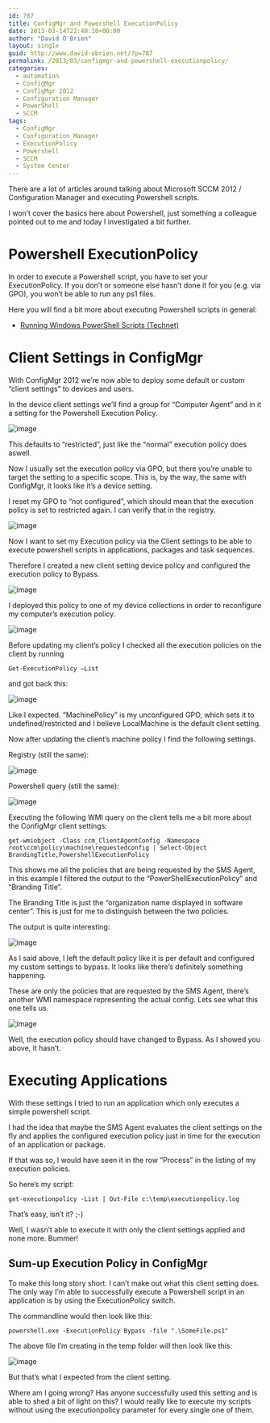 ```yaml
---
id: 787
title: ConfigMgr and Powershell ExecutionPolicy
date: 2013-03-14T22:40:10+00:00
author: "David O'Brien"
layout: single
guid: http://www.david-obrien.net/?p=787
permalink: /2013/03/configmgr-and-powershell-executionpolicy/
categories:
  - automation
  - ConfigMgr
  - ConfigMgr 2012
  - Configuration Manager
  - PowerShell
  - SCCM
tags:
  - ConfigMgr
  - Configuration Manager
  - ExecutionPolicy
  - Powershell
  - SCCM
  - System Center
---
```

There are a lot of articles around talking about Microsoft SCCM 2012 / Configuration Manager and executing Powershell scripts.

I won’t cover the basics here about Powershell, just something a colleague pointed out to me and today I investigated a bit further.

# Powershell ExecutionPolicy

In order to execute a Powershell script, you have to set your ExecutionPolicy. If you don’t or someone else hasn’t done it for you (e.g. via GPO), you won’t be able to run any ps1 files.

Here you will find a bit more about executing Powershell scripts in general:

* [Running Windows PowerShell Scripts (Technet)](http://technet.microsoft.com/en-us/library/ee176949.aspx)

# Client Settings in ConfigMgr

With ConfigMgr 2012 we’re now able to deploy some default or custom “client settings” to devices and users.

In the device client settings we’ll find a group for “Computer Agent” and in it a setting for the Powershell Execution Policy.

![image](/media/2013/03/image.png "image")

This defaults to “restricted”, just like the “normal” execution policy does aswell.

Now I usually set the execution policy via GPO, but there you’re unable to target the setting to a specific scope. This is, by the way, the same with ConfigMgr, it looks like it’s a device setting.

I reset my GPO to “not configured”, which should mean that the execution policy is set to restricted again. I can verify that in the registry.

![image](/media/2013/03/image1.png "image")

Now I want to set my Execution policy via the Client settings to be able to execute powershell scripts in applications, packages and task sequences.

Therefore I created a new client setting device policy and configured the execution policy to Bypass.

![image](/media/2013/03/image2.png "image")

I deployed this policy to one of my device collections in order to reconfigure my computer’s execution policy.

![image](/media/2013/03/image3.png "image")

Before updating my client’s policy I checked all the execution policies on the client by running

`Get-ExecutionPolicy –List`

and got back this:

![image](/media/2013/03/image4.png "image")

Like I expected. “MachinePolicy” is my unconfigured GPO, which sets it to undefined/restricted and I believe LocalMachine is the default client setting.

Now after updating the client’s machine policy I find the following settings.

Registry (still the same):

![image](/media/2013/03/image5.png "image")

Powershell query (still the same):

![image](/media/2013/03/image6.png "image")

Executing the following WMI query on the client tells me a bit more about the ConfigMgr client settings:

```
get-wmiobject -Class ccm_ClientAgentConfig -Namespace root\ccm\policy\machine\requestedconfig | Select-Object BrandingTitle,PowershellExecutionPolicy
```

This shows me all the policies that are being requested by the SMS Agent, in this example I filtered the output to the “PowerShellExecutionPolicy” and “Branding Title”.

The Branding Title is just the “organization name displayed in software center”. This is just for me to distinguish between the two policies.

The output is quite interesting:

![image](/media/2013/03/image7.png "image")

As I said above, I left the default policy like it is per default and configured my custom settings to bypass. It looks like there’s definitely something happening.

These are only the policies that are requested by the SMS Agent, there’s another WMI namespace representing the actual config. Lets see what this one tells us.

![image](/media/2013/03/image8.png "image")

Well, the execution policy should have changed to Bypass. As I showed you above, it hasn’t.

# Executing Applications

With these settings I tried to run an application which only executes a simple powershell script.

I had the idea that maybe the SMS Agent evaluates the client settings on the fly and applies the configured execution policy just in time for the execution of an application or package.

If that was so, I would have seen it in the row “Process” in the listing of my execution policies.

So here’s my script:

```
get-executionpolicy -List | Out-File c:\temp\executionpolicy.log
```

That’s easy, isn’t it? ;-)

Well, I wasn’t able to execute it with only the client settings applied and none more. Bummer!

## Sum-up Execution Policy in ConfigMgr

To make this long story short. I can’t make out what this client setting does. The only way I’m able to successfully execute a Powershell script in an application is by using the ExecutionPolicy switch.

The commandline would then look like this:

```
powershell.exe -ExecutionPolicy Bypass -file ".\SomeFile.ps1"
```

The above file I’m creating in the temp folder will then look like this:

![image](/media/2013/03/image9.png "image")

But that’s what I expected from the client setting.

Where am I going wrong? Has anyone successfully used this setting and is able to shed a bit of light on this? I would really like to execute my scripts without using the executionpolicy parameter for every single one of them.
